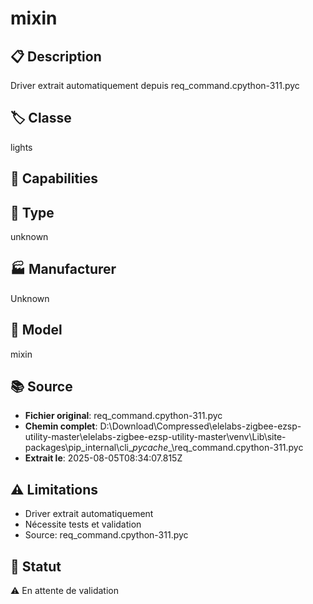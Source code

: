 # mixin

## 📋 Description
Driver extrait automatiquement depuis req_command.cpython-311.pyc

## 🏷️ Classe
lights

## 🔧 Capabilities


## 📡 Type
unknown

## 🏭 Manufacturer
Unknown

## 📱 Model
mixin

## 📚 Source
- **Fichier original**: req_command.cpython-311.pyc
- **Chemin complet**: D:\Download\Compressed\elelabs-zigbee-ezsp-utility-master\elelabs-zigbee-ezsp-utility-master\venv\Lib\site-packages\pip\_internal\cli\__pycache__\req_command.cpython-311.pyc
- **Extrait le**: 2025-08-05T08:34:07.815Z

## ⚠️ Limitations
- Driver extrait automatiquement
- Nécessite tests et validation
- Source: req_command.cpython-311.pyc

## 🚀 Statut
⚠️ En attente de validation
